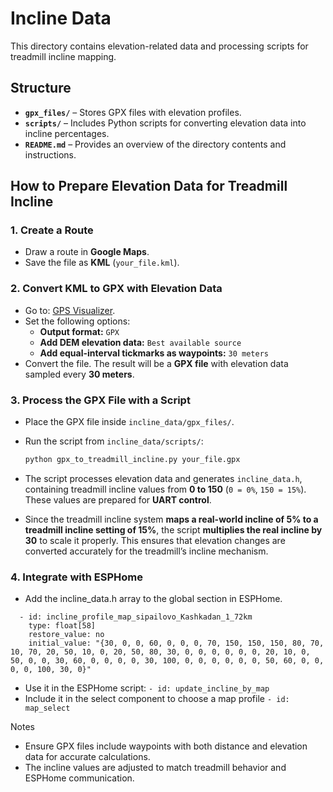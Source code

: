 # Incline Data  
This directory contains elevation-related data and processing scripts for treadmill incline mapping.  

## Structure  
- **`gpx_files/`** – Stores GPX files with elevation profiles.  
- **`scripts/`** – Includes Python scripts for converting elevation data into incline percentages.  
- **`README.md`** – Provides an overview of the directory contents and instructions.  

## How to Prepare Elevation Data for Treadmill Incline  

### **1. Create a Route**  
- Draw a route in **Google Maps**.  
- Save the file as **KML** (`your_file.kml`).  

### **2. Convert KML to GPX with Elevation Data**  
- Go to: [GPS Visualizer](https://www.gpsvisualizer.com/convert_input).  
- Set the following options:  
  - **Output format:** `GPX`  
  - **Add DEM elevation data:** `Best available source`  
  - **Add equal-interval tickmarks as waypoints:** `30 meters`  
- Convert the file. The result will be a **GPX file** with elevation data sampled every **30 meters**.  

### **3. Process the GPX File with a Script**  
- Place the GPX file inside `incline_data/gpx_files/`.  
- Run the script from `incline_data/scripts/`:  
  ```bash
  python gpx_to_treadmill_incline.py your_file.gpx
  ```
- The script processes elevation data and generates `incline_data.h`, containing treadmill incline values from **0 to 150** (`0 = 0%`, `150 = 15%`). These values are prepared for **UART control**.

- Since the treadmill incline system **maps a real-world incline of 5% to a treadmill incline setting of 15%**, the script **multiplies the real incline by 30** to scale it properly. This ensures that elevation changes are converted accurately for the treadmill’s incline mechanism.

### **4. Integrate with ESPHome**
- Add the incline_data.h array to the global section in ESPHome.
```
  - id: incline_profile_map_sipailovo_Kashkadan_1_72km
    type: float[58]
    restore_value: no
    initial_value: "{30, 0, 0, 60, 0, 0, 0, 70, 150, 150, 150, 80, 70, 10, 70, 20, 50, 10, 0, 20, 50, 80, 30, 0, 0, 0, 0, 0, 0, 20, 10, 0, 50, 0, 0, 30, 60, 0, 0, 0, 0, 30, 100, 0, 0, 0, 0, 0, 0, 50, 60, 0, 0, 0, 0, 100, 30, 0}"
```
- Use it in the ESPHome script:
```- id: update_incline_by_map```
- Include it in the select component to choose a map profile
```- id: map_select```

Notes
- Ensure GPX files include waypoints with both distance and elevation data for accurate calculations.
- The incline values are adjusted to match treadmill behavior and ESPHome communication.
